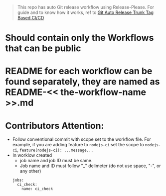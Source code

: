 > This repo has auto Git release workflow using Release-Please. For guide and to know how it works, ref to [Git Auto Release Trunk Tag Based CI/CD](https://studiographene.atlassian.net/wiki/spaces/SGKB/pages/2147615558/Git+Auto+Release+Trunk+Tag+Based+CI+CD)

# Should contain only the Workflows that can be public

# README for each workflow can be found separately, they are named as README-<< the-workflow-name >>.md

# Contributors Attention:

- Follow conventional commit with scope set to the workflow file. For example, if you are adding feature to `nodejs-ci`
  set the scope to `nodejs-ci`, `feature(nodejs-ci): ...message...`
- In worklow created
  - job name and job ID must be same.
  - Job name and ID must follow "\_" delimeter (do not use space, "-", or any other)
  ```
  jobs:
    ci_check:
      name: ci_check
  ```
